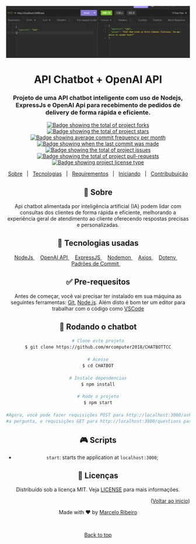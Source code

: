 <div align="center" id="top">
  <img src="./src/image/chatbot.png" width="900" alt="Chatbot + OpenAI API" />

<div align="center">
  <h1>API Chatbot + OpenAI API</h1>
  <h3>
    Projeto de uma API chatbot inteligente com uso de Nodejs, ExpressJs e OpenAI Api para recebimento de pedidos de delivery de forma rápida e eficiente.
  </h3>
</div>

<p align="center">
  <a href="https://github.com/mrcomputer2018/CHATBOT/forks" target="_blank">
    <img 
    src="https://img.shields.io/github/forks/mrcomputer2018/CHATBOT?" 
    alt="Badge showing the total of project forks"/>
  </a>

  <a href="https://github.com/mrcomputer2018/CHATBOTTCC/stargazers" target="_blank">
    <img src="https://img.shields.io/github/stars/mrcomputer2018/CHATBOT?" alt="Badge showing the total of project stars"/>
  </a>

  <a href="https://github.com/mrcomputer2018/CHATBOT/commits/main" target="_blank">
    <img src="https://img.shields.io/github/commit-activity/m/mrcomputer2018/CHATBOT?" alt="Badge showing average commit frequency per month"/>
  </a>

  <a href="https://github.com/mrcomputer2018/CHATBOT/commits/main" target="_blank">
    <img src="https://img.shields.io/github/last-commit/mrcomputer2018/CHATBOT?" alt="Badge showing when the last commit was made"/>
  </a>

  <a href="https://github.com/mrcomputer2018/CHATBOT/issues" target="_blank">
    <img src="https://img.shields.io/github/issues/mrcomputer2018/CHATBOT?" alt="Badge showing the total of project issues"/>
  </a>

  <a href="https://github.com/mrcomputer2018/CHATBOT/pulls" target="_blank">
    <img src="https://img.shields.io/github/issues-pr/mrcomputer2018/CHATBOT?" alt="Badge showing the total of project pull-requests"/>
  </a>

  <a href="https://github.com/mrcomputer2018/CHATBOT/blob/master/LICENSE.md" target="_blank">
    <img alt="Badge showing project license type" src="https://img.shields.io/github/license/mrcomputer2018/CHATBOT?color=f85149">
  </a>
</p>

<p align="center">
  <a href="#dart-about">Sobre</a> &#xa0; | &#xa0;
  <a href="#rocket-main-technologies">Tecnologias</a> &#xa0; | &#xa0;
  <a href="#white_check_mark-requirements">Requirementos</a> &#xa0; | &#xa0;
  <a href="#checkered_flag-starting">Iniciando</a> &#xa0; | &#xa0;
  <a href="https://github.com/maurodesouza/profile-readme-generator/blob/main/.github/CONTRIBUTING.md">Contribubuição</a>
</p>

## :dart: Sobre ##

Api chatbot alimentada por inteligência artificial (IA) podem lidar com consultas dos clientes de forma rápida e eficiente, melhorando a experiência geral de atendimento ao cliente oferecendo respostas precisas e personalizadas.


## :rocket: Tecnologias usadas ##

<a href="https://nodejs.org">
    NodeJs
</a> &#xa0; &#xa0;

<a href="https://openai.com/index/openai-api">
    OpenAI API
</a> &#xa0; &#xa0;

<a href="https://expressjs.com/pt-br/">
    ExpressJS
</a> &#xa0; &#xa0;

<a href="https://www.npmjs.com/package/nodemon">
    Nodemon
</a> &#xa0; &#xa0;

<a href="https://axios-http.com/">
    Axios
</a> &#xa0; &#xa0;

<a href="https://www.npmjs.com/package/dotenv">
    Dotenv
</a> &#xa0; &#xa0;

<a href="https://github.com/iuricode/padroes-de-commits">
    Padrões de Commit
</a> &#xa0; &#xa0;

## :white_check_mark: Pre-requesitos ##

Antes de começar, você vai precisar ter instalado em sua máquina as seguintes ferramentas:
[Git](https://git-scm.com), [Node.js](https://nodejs.org/en/). 
Além disto é bom ter um editor para trabalhar com o código como [VSCode](https://code.visualstudio.com/)

## :checkered_flag: Rodando o chatbot ##

```bash
# Clone este projeto
$ git clone https://github.com/mrcomputer2018/CHATBOTTCC

# Acesse
$ cd CHATBOT

# Instale dependencias
$ npm install

# Rode o projeto
$ npm start

#Agora, você pode fazer requisições POST para http://localhost:3000/ask com o corpo JSON contendo 
#a pergunta, e requisições GET para http://localhost:3000/questions para obter todas as perguntas feitas.

```

## :video_game: Scripts

- `start`: starts the application at `localhost:3000`;

## :memo: Licenças ##

Distribuído sob a licença MIT. Veja [LICENSE](LICENSE) para mais informações.

<p align="right">(<a href="#top">Voltar ao inicio</a>)</p>


Made with :heart: by <a href="https://github.com/mrcomputer2018" target="_blank">Marcelo Ribeiro</a>

&#xa0;

<a href="#top">Back to top</a>

